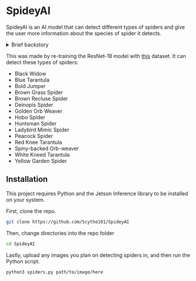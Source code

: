 # SpideyAI
SpideyAI is an AI model that can detect different types of spiders and give the user more information about the species of spider it detects.
<details><summary>Brief backstory</summary>I came up with this idea after being jump-scared by a spider in the middle of the night. I then decided it would be a good idea to know whether or not the spider could hurt me, and thought it would make for a fun AI project. Lastly, I looked at the classes ResNet18 was trained off of to make sure it can't do this by default, and it apparently doesn't have much data on spiders.</details>

This was made by re-training the ResNet-18 model with [this](https://www.kaggle.com/datasets/gpiosenka/yikes-spiders-15-species) dataset.
It can detect these types of spiders:
* Black Widow
* Blue Tarantula
* Bold Jumper
* Brown Grass Spider
* Brown Recluse Spider
* Deinopis Spider
* Golden Orb Weaver
* Hobo Spider
* Huntsman Spider
* Ladybird Mimic Spider
* Peacock Spider
* Red Knee Tarantula
* Spiny-backed Orb-weaver
* White Kneed Tarantula
* Yellow Garden Spider

## Installation
This project requires Python and the Jetson Inference library to be installed on your system.

First, clone the repo.
```sh
git clone https://github.com/Scythe101/SpideyAI
```
Then, change directories into the repo folder
```sh
cd SpideyAI
```
Lastly, upload any images you plan on detecting spiders in, and then run the Python script.
```sh
python3 spiders.py path/to/image/here
```
